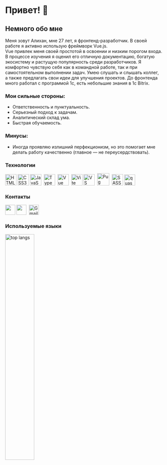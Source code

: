 [](https://user-images.githubusercontent.com/18350557/176309783-0785949b-9127-417c-8b55-ab5a4333674e.gif)Привет! 👋
===================================================================================================================================================
<h2>Немного обо мне</h2>
<p>Меня зовут Алихан, мне 27 лет, я фронтенд-разработчик. В своей работе я активно использую фреймворк Vue.js.<br/>
Vue привлек меня своей простотой в освоении и низким порогом входа. В процессе изучения я оценил его отличную документацию, богатую экосистему и растущую популярность среди разработчиков. Я комфортно чувствую себя как в командной работе, так и при самостоятельном выполнении задач. Умею слушать и слышать коллег, а также предлагать свои идеи для улучшения проектов. До фронтенда много работал с программой 1с, есть небольшие знания в 1с Bitrix.</p>
<h3>Мои сильные стороны:</h3>
  <ul>
    <li>Ответственность и пунктуальность.</li>
    <li>Серьезный подход к задачам.</li>
    <li>Аналитический склад ума.</li>
    <li>Быстрая обучаемость.</li>
  </ul>
<h3>Минусы:</h3>
  <ul>
    <li>Иногда проявляю излишний перфекционизм, но это помогает мне делать работу качественно (главное — не переусердствовать).</li>
  </ul>

<h3>Технологии</h3>
<p align="left">
<a href="https://developer.mozilla.org/en-US/docs/Glossary/HTML5" target="_blank" rel="noreferrer"><img src="https://raw.githubusercontent.com/danielcranney/readme-generator/main/public/icons/skills/html5-colored.svg" width="36" height="36" alt="HTML5" /></a>
<a href="https://www.w3.org/TR/CSS/#css" target="_blank" rel="noreferrer"><img src="https://raw.githubusercontent.com/danielcranney/readme-generator/main/public/icons/skills/css3-colored.svg" width="36" height="36" alt="CSS3" /></a>
<a href="https://developer.mozilla.org/en-US/docs/Web/JavaScript" target="_blank" rel="noreferrer"><img src="https://raw.githubusercontent.com/danielcranney/readme-generator/main/public/icons/skills/javascript-colored.svg" width="36" height="36" alt="JavaScript" /></a>&nbsp;&nbsp;<a href="https://www.typescriptlang.org/" target="_blank" rel="noreferrer"><img src="https://raw.githubusercontent.com/danielcranney/readme-generator/main/public/icons/skills/typescript-colored.svg" width="36" height="36" alt="TypeScript" /></a>&nbsp;&nbsp;<a href="https://vuejs.org/" target="_blank" rel="noreferrer"><img src="https://raw.githubusercontent.com/danielcranney/readme-generator/main/public/icons/skills/vuejs-colored.svg" width="36" height="36" alt="Vue" /></a>&nbsp;&nbsp;<a href="https://vitejs.dev/" target="_blank" rel="noreferrer"><img src="https://raw.githubusercontent.com/danielcranney/readme-generator/main/public/icons/skills/vite-colored.svg" width="36" height="36" alt="Vite" /></a>&nbsp;<a href="https://code.visualstudio.com/" target="_blank" rel="noreferrer"><img src="https://upload.wikimedia.org/wikipedia/commons/9/9a/Visual_Studio_Code_1.35_icon.svg" width="36" height="36" alt="VS Code" /></a>&nbsp;&nbsp;<a href="https://pugjs.org/api/getting-started.html" target="_blank" rel="noreferrer"><img src="https://camo.githubusercontent.com/52206f5671ceec1a3076d15451fca6ce8986a5bbde9a9db5154021260a9e63fa/687474703a2f2f7075672e73656c666275696c642e66722f7075672e706e67" alt="Pug Icon" width="39" height="39"></a>&nbsp;&nbsp;<a href="https://sass-lang.com/"><img src="https://raw.githubusercontent.com/danielcranney/readme-generator/main/public/icons/skills/sass-colored.svg" width="36" height="36" alt="SASS" /></a>&nbsp;<a href="https://quasar.dev" target="_blank" rel="noreferrer"><img src="https://camo.githubusercontent.com/5841cb3de3f6f78a1c593e7e94676fb516b67bd9c127012185ce38ac20a790de/68747470733a2f2f6d656469612e736c69642e65732f75706c6f6164732f3633363637392f696d616765732f31303139353836332f7175617361725f6c6f676f2e706e67" width="35" height="35" alt="quasar" /></a></p>
<h3>Контакты</h3>
<a href="https://www.github.com/Khatishev"><img src="https://raw.githubusercontent.com/danielcranney/readme-generator/main/public/icons/socials/github.svg" width="32" height="32"></a>
<a href="https://t.me/Bihan1997" rel="nofollow"><img width="32" height="32" src="https://www.digiseller.ru/preview/829303/p1_3158328_98a764df.png"></a>&nbsp;
<a href="mailto:tymxorn.1@gmail.com"><img src="https://upload.wikimedia.org/wikipedia/commons/7/7e/Gmail_icon_%282020%29.svg" width="32" height="32" alt="Gmail"></a>
<h3>Используемые языки</h3>
<img src="https://github-readme-stats.vercel.app/api/top-langs/?username=Khatishev&layout=compact" alt="top langs" width="43%" />
